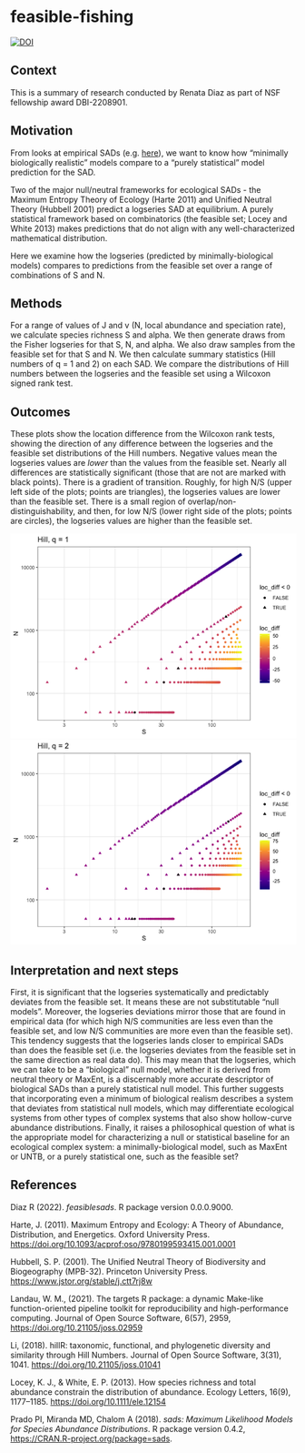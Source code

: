 feasible-fishing
================



[![DOI](https://zenodo.org/badge/600098317.svg)](https://zenodo.org/badge/latestdoi/600098317)



## Context

This is a summary of research conducted by Renata Diaz as part of NSF
fellowship award DBI-2208901.

## Motivation

From looks at empirical SADs
(e.g. [here](https://github.com/diazrenata/sad-divergence)), we want to
know how “minimally biologically realistic” models compare to a “purely
statistical” model prediction for the SAD.

Two of the major null/neutral frameworks for ecological SADs - the
Maximum Entropy Theory of Ecology (Harte 2011) and Unified Neutral
Theory (Hubbell 2001) predict a logseries SAD at equilibrium. A purely
statistical framework based on combinatorics (the feasible set; Locey
and White 2013) makes predictions that do not align with any
well-characterized mathematical distribution.

Here we examine how the logseries (predicted by minimally-biological
models) compares to predictions from the feasible set over a range of
combinations of S and N.

## Methods

For a range of values of J and v (N, local abundance and speciation
rate), we calculate species richness S and alpha. We then generate draws
from the Fisher logseries for that S, N, and alpha. We also draw samples
from the feasible set for that S and N. We then calculate summary
statistics (Hill numbers of q = 1 and 2) on each SAD. We compare the
distributions of Hill numbers between the logseries and the feasible set
using a Wilcoxon signed rank test.

## Outcomes

These plots show the location difference from the Wilcoxon rank tests,
showing the direction of any difference between the logseries and the
feasible set distributions of the Hill numbers. Negative values mean the
logseries values are *lower* than the values from the feasible set.
Nearly all differences are statistically significant (those that are not
are marked with black points). There is a gradient of transition.
Roughly, for high N/S (upper left side of the plots; points are
triangles), the logseries values are lower than the feasible set. There
is a small region of overlap/non-distinguishability, and then, for low
N/S (lower right side of the plots; points are circles), the logseries
values are higher than the feasible set.

![](README_files/figure-gfm/unnamed-chunk-2-1.png)<!-- -->![](README_files/figure-gfm/unnamed-chunk-2-2.png)<!-- -->

## Interpretation and next steps

First, it is significant that the logseries systematically and
predictably deviates from the feasible set. It means these are not
substitutable “null models”. Moreover, the logseries deviations mirror
those that are found in empirical data (for which high N/S communities
are less even than the feasible set, and low N/S communities are more
even than the feasible set). This tendency suggests that the logseries
lands closer to empirical SADs than does the feasible set (i.e. the
logseries deviates from the feasible set in the same direction as real
data do). This may mean that the logseries, which we can take to be a
“biological” null model, whether it is derived from neutral theory or
MaxEnt, is a discernably more accurate descriptor of biological SADs
than a purely statistical null model. This further suggests that
incorporating even a minimum of biological realism describes a system
that deviates from statistical null models, which may differentiate
ecological systems from other types of complex systems that also show
hollow-curve abundance distributions. Finally, it raises a philosophical
question of what is the appropriate model for characterizing a null or
statistical baseline for an ecological complex system: a
minimally-biological model, such as MaxEnt or UNTB, or a purely
statistical one, such as the feasible set?

## References

Diaz R (2022). *feasiblesads*. R package version 0.0.0.9000.

Harte, J. (2011). Maximum Entropy and Ecology: A Theory of Abundance,
Distribution, and Energetics. Oxford University Press.
<https://doi.org/10.1093/acprof:oso/9780199593415.001.0001>

Hubbell, S. P. (2001). The Unified Neutral Theory of Biodiversity and
Biogeography (MPB-32). Princeton University Press.
<https://www.jstor.org/stable/j.ctt7rj8w>

Landau, W. M., (2021). The targets R package: a dynamic Make-like
function-oriented pipeline toolkit for reproducibility and
high-performance computing. Journal of Open Source Software, 6(57),
2959, <https://doi.org/10.21105/joss.02959>

Li, (2018). hillR: taxonomic, functional, and phylogenetic diversity and
similarity through Hill Numbers. Journal of Open Source Software, 3(31),
1041. <https://doi.org/10.21105/joss.01041>

Locey, K. J., & White, E. P. (2013). How species richness and total
abundance constrain the distribution of abundance. Ecology Letters,
16(9), 1177–1185. <https://doi.org/10.1111/ele.12154>

Prado PI, Miranda MD, Chalom A (2018). *sads: Maximum Likelihood Models
for Species Abundance Distributions*. R package version 0.4.2,
<https://CRAN.R-project.org/package=sads>.
